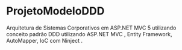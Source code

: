 # ProjetoModeloDDD
Arquitetura de Sistemas Corporativos em ASP.NET MVC 5 utilizando conceito padrão DDD utilizando ASP.NET MVC , Entity Framework, AutoMapper, IoC com Ninject .
